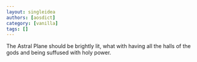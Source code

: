 ```yaml
---
layout: singleidea
authors: [aosdict]
category: [vanilla]
tags: []
---
```

The Astral Plane should be brightly lit, what with having all the halls of the gods and being suffused with holy power.

